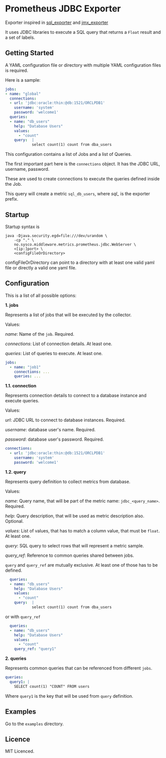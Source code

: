 # Prometheus JDBC Exporter

Exporter inspired in [sql_exporter](https://github.com/justwatchcom/sql_exporter) and [jmx_exporter](https://github.com/prometheus/jmx_exporter)

It uses JDBC libraries to execute a SQL query that returns a `Float` result and a set of labels.

## Getting Started

A YAML configuration file or directory with multiple YAML configuration files is required. 

Here is a sample:

```yaml
jobs:
- name: "global"
  connections:
  - url: 'jdbc:oracle:thin:@db:1521/ORCLPDB1'
    username: 'system'
    password: 'welcome1'
  queries:
  - name: "db_users"
    help: "Database Users"
    values:
      - "count"
    query:  |
            select count(1) count from dba_users
```

This configuration contains a list of Jobs and a list of Queries.

The first important part here is the `connections` object. It has the JDBC URL, username, password.

These are used to create connections to execute the queries defined inside the Job.

This query will create a metric `sql_db_users`, where *sql_* is the exporter prefix.

## Startup

Startup syntax is 
```
java -Djava.security.egd=file:///dev/urandom \ 
    -cp "." \ 
    no.sysco.middleware.metrics.prometheus.jdbc.WebServer \ 
    <[ip:]port> \ 
    <configFileOrDirectory>
```                     

configFileOrDirectory can point to a directory with at least one valid yaml file or directly a valid one yaml file.

## Configuration

This is a list of all possible options:

**1. jobs**

Represents a list of jobs that will be executed by the collector.

Values:

*name*: Name of the `job`. Required.

*connections*: List of connection details. At least one.

*queries*: List of queries to execute. At least one.

```yaml
jobs:
  - name: "job1"
    connections: ...
    queries: ...
```

**1.1. connection**

Represents connection details to connect to a database instance and
execute queries.

Values:

*url*: JDBC URL to connect to database instances. Required.

*username*: database user's name. Required.

*password*: database user's password. Required.

```yaml
connections:
  - url: 'jdbc:oracle:thin:@db:1521/ORCLPDB1'
    username: 'system'
    password: 'welcome1'
```

**1.2. query**

Represents query definition to collect metrics from database.

Values:

*name*: Query name, that will be part of the metric name: `jdbc_<query_name>`. Required.

*help*: Query description, that will be used as metric description also. Optional.

*values*: List of values, that has to match a column value, that must be `float`. At least one.

*query*: SQL query to select rows that will represent a metric sample.

*query_ref*: Reference to common queries shared between jobs.

`query` and `query_ref` are mutually exclusive. At least one of those has to be defined.

```yaml
  queries:
  - name: "db_users"
    help: "Database Users"
    values:
      - "count"
    query:  |
            select count(1) count from dba_users
```

or with `query_ref`

```yaml
  queries:
  - name: "db_users"
    help: "Database Users"
    values:
      - "count"
    query_ref: "query1"
```

**2. queries**

Represents common queries that can be referenced from different `jobs`.

```yaml
queries:
  query1: |
    SELECT count(1) "COUNT" FROM users
```

Where `query1` is the key that will be used from `query` definition.

## Examples

Go to the `examples` directory.

## Licence

MIT Licenced.


